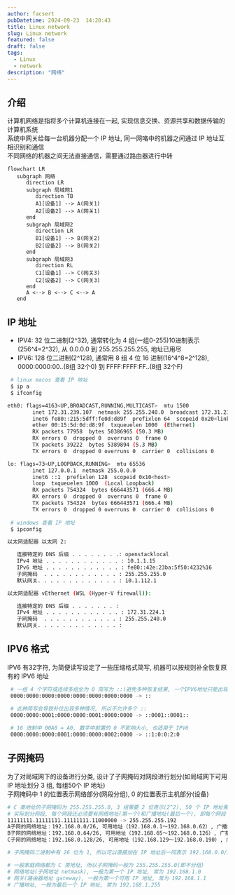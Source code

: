 ```yaml
---
author: facsert
pubDatetime: 2024-09-23  14:20:43
title: Linux network
slug: Linux network
featured: false
draft: false
tags:
  - Linux
  - network
description: "网络"
---
```


## 介绍

计算机网络是指将多个计算机连接在一起, 实现信息交换、资源共享和数据传输的计算机系统  
系统中网关给每一台机器分配一个 IP 地址, 同一网咯中的机器之间通过 IP 地址互相识别和通信  
不同网络的机器之间无法直接通信，需要通过路由器进行中转

```mermaid
flowchart LR
   subgraph 网络
      direction LR
      subgraph 局域网1
         direction TB
         A1[设备1] --> A(网关1)
         A2[设备2] --> A(网关1)
      end
      subgraph 局域网2
         direction LR
         B1[设备1] --> B(网关2)
         B2[设备2] --> B(网关2)
      end
      subgraph 局域网3
         direction RL
         C1[设备1] --> C(网关3)
         C2[设备2] --> C(网关3)
      end
      A <--> B <--> C <--> A
   end
```

## IP 地址

- IPV4: 32 位二进制(2^32), 通常转化为 4 组(一组0-255)10进制表示(256^4=2^32), 从 0.0.0.0 到 255.255.255.255, 地址已用尽
- IPV6: 128 位二进制(2^128), 通常用 8 组 4 位 16 进制(16^4^8=2^128), 0000:0000:00..(8组 32个0) 到 FFFF:FFFF:FF..(8组 32个F)

```bash
 # linux macos 查看 IP 地址
 $ ip a
 $ ifconfig

eth0: flags=4163<UP,BROADCAST,RUNNING,MULTICAST>  mtu 1500
        inet 172.31.239.107  netmask 255.255.240.0  broadcast 172.31.239.255
        inet6 fe80::215:5dff:fe0d:d89f  prefixlen 64  scopeid 0x20<link>
        ether 00:15:5d:0d:d8:9f  txqueuelen 1000  (Ethernet)
        RX packets 77958  bytes 50386965 (50.3 MB)
        RX errors 0  dropped 0  overruns 0  frame 0
        TX packets 39222  bytes 5389894 (5.3 MB)
        TX errors 0  dropped 0 overruns 0  carrier 0  collisions 0

lo: flags=73<UP,LOOPBACK,RUNNING>  mtu 65536
        inet 127.0.0.1  netmask 255.0.0.0
        inet6 ::1  prefixlen 128  scopeid 0x10<host>
        loop  txqueuelen 1000  (Local Loopback)
        RX packets 754324  bytes 666443571 (666.4 MB)
        RX errors 0  dropped 0  overruns 0  frame 0
        TX packets 754324  bytes 666443571 (666.4 MB)
        TX errors 0  dropped 0 overruns 0  carrier 0  collisions 0
 
 # windows 查看 IP 地址
 $ ipconfig

以太网适配器 以太网 2:

   连接特定的 DNS 后缀 . . . . . . . .: openstacklocal 
   IPv4 地址 . . . . . . . . . . . . : 10.1.1.15
   IPv6 地址 . . . . . . . . . . . . : fe80::42e:23ba:5f50:4232%16
   子网掩码  . . . . . . . . . . . . : 255.255.255.0
   默认网关. . . . . . . . . . . . . : 10.1.112.1

以太网适配器 vEthernet (WSL (Hyper-V firewall)):

   连接特定的 DNS 后缀 . . . . . . . :
   IPv4 地址 . . . . . . . . . . . . : 172.31.224.1
   子网掩码  . . . . . . . . . . . . : 255.255.240.0
   默认网关. . . . . . . . . . . . . :
```

## IPV6 格式

IPV6 有32字符, 为简便读写设定了一些压缩格式简写, 机器可以按规则补全恢复原有的 IPV6 地址

```bash
 # 一组 4 个字符或连续多组全为 0 简写为 ::(避免多种恢复结果, 一个IPV6地址只能出现 1 次)
 0000:0000:0000:0000:0000:0000:0000:0000 -> ::
 
 # 此种简写会导致补位出现多种情况, 所以不允许多个 ::
 0000:0000:0001:0000:0000:0001:0000:0000 -> ::0001::0001::

 # 16 进制中 00A0 = A0, 数字中前置的 0 不影响大小, 也适用于 IPV6
 0000:0000:0000:0001:0000:0000:0002:0000 -> ::1:0:0:2:0
```

## 子网掩码

为了对局域网下的设备进行分类, 设计了子网掩码对网段进行划分(如局域网下可用 IP 地址划分 3 组, 每组50个 IP 地址)  
子网掩码中 1 的位置表示网络部分(网段分组), 0 的位置表示主机部分(设备)

```bash
# C 类地址的子网掩码为 255.255.255.0, 3 组需要 2 位表示(2^2), 50 个 IP 地址需要 6 位(2^6)
# 实际划分网段, 每个网段还必须要有网络地址(第一个)和广播地址(最后一个), 即每个网段 52 地址
11111111.11111111.11111111.11000000 -> 255.255.255.192
A子网的网络地址：192.168.0.0/26, 可用地址（192.168.0.1～192.168.0.62）, 广播地址：192.168.0.63/26
B子网的网络地址：192.168.0.64/26, 可用地址（192.168.65～192.168.0.126）, 广播地址：192.168.0.127
C子网的网络地址：192.168.0.128/26, 可用地址（192.168.129～192.168.0.190）, 广播地址：192.168.0.191

# 子网掩码二进制中有 26 位为 1, 所以可以直接加在 IP 地址后一同表示 192.168.0.0/26

# 一般家庭网络都为 C 类地址, 所以子网掩码一般为 255.255.255.0(即不分组)
# 网络地址(子网地址 netmask), 一般为第一个 IP 地址, 常为 192.168.1.0
# 网关(路由器地址 gateway), 一般为第一个可用 IP 地址, 常为 192.168.1.1
# 广播地址, 一般为最后一个 IP 地址, 常为 192.168.1.255
```

